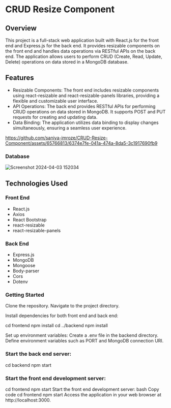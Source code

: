 # CRUD Resize Component

## Overview
This project is a full-stack web application built with React.js for the front end and Express.js for the back end. It provides resizable components on the front end and handles data operations via RESTful APIs on the back end. The application allows users to perform CRUD (Create, Read, Update, Delete) operations on data stored in a MongoDB database.

## Features

- Resizable Components: The front end includes resizable components using react-resizable and react-resizable-panels libraries, providing a flexible and customizable user interface.
- API Operations: The back end provides RESTful APIs for performing CRUD operations on data stored in MongoDB. It supports POST and PUT requests for creating and updating data.
- Data Binding: The application utilizes data binding to display changes simultaneously, ensuring a seamless user experience.


https://github.com/saniya-imroze/CRUD-Resize-Component/assets/65766813/6374e7fe-041a-474a-8da5-3c1917690fb9

### Database 

  ![Screenshot 2024-04-03 152034](https://github.com/saniya-imroze/CRUD-Resize-Component/assets/65766813/69ae3f7b-052d-4e0e-84c6-e958d75c2d4a)

## Technologies Used

### Front End

- React.js
- Axios
- React Bootstrap
- react-resizable
- react-resizable-panels

### Back End

- Express.js
- MongoDB
- Mongoose
- Body-parser
- Cors
- Dotenv
  
### Getting Started

Clone the repository.
Navigate to the project directory.

Install dependencies for both front end and back end:

cd frontend
npm install
cd ../backend
npm install

Set up environment variables:
Create a .env file in the backend directory.
Define environment variables such as PORT and MongoDB connection URI.

### Start the back end server:

cd backend
npm start

### Start the front end development server:

cd frontend
npm start
Start the front end development server:
bash
Copy code
cd frontend
npm start
Access the application in your web browser at http://localhost:3000.
